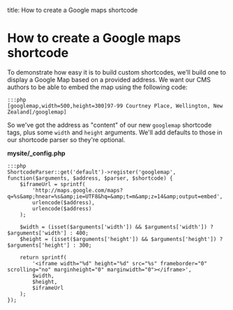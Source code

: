 title: How to create a Google maps shortcode

# How to create a Google maps shortcode

To demonstrate how easy it is to build custom shortcodes, we'll build one to display a Google Map based on a provided 
address. We want our CMS authors to be able to embed the map using the following code:
	
	:::php
	[googlemap,width=500,height=300]97-99 Courtney Place, Wellington, New Zealand[/googlemap]

So we've got the address as "content" of our new `googlemap` shortcode tags, plus some `width` and `height` arguments. 
We'll add defaults to those in our shortcode parser so they're optional.

**mysite/_config.php**

	:::php
	ShortcodeParser::get('default')->register('googlemap', function($arguments, $address, $parser, $shortcode) {
		$iframeUrl = sprintf(
			'http://maps.google.com/maps?q=%s&amp;hnear=%s&amp;ie=UTF8&hq=&amp;t=m&amp;z=14&amp;output=embed',
			urlencode($address),
			urlencode($address)
		);

		$width = (isset($arguments['width']) && $arguments['width']) ? $arguments['width'] : 400;
		$height = (isset($arguments['height']) && $arguments['height']) ? $arguments['height'] : 300;

		return sprintf(
			'<iframe width="%d" height="%d" src="%s" frameborder="0" scrolling="no" marginheight="0" marginwidth="0"></iframe>',
			$width,
			$height,
			$iframeUrl
		);
	});